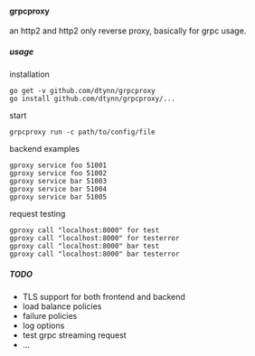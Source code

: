 #### grpcproxy
an http2 and http2 only reverse proxy, basically for grpc usage.

##### usage
installation

```
go get -v github.com/dtynn/grpcproxy
go install github.com/dtynn/grpcproxy/...
```


start  
```
grpcproxy run -c path/to/config/file
```

backend examples    
```
gproxy service foo 51001
gproxy service foo 51002
gproxy service bar 51003
gproxy service bar 51004
gproxy service bar 51005
```

request testing  
```
gproxy call "localhost:8000" for test
gproxy call "localhost:8000" for testerror
gproxy call "localhost:8000" bar test
gproxy call "localhost:8000" bar testerror
```

##### TODO
- TLS support for both frontend and backend
- load balance policies
- failure policies
- log options
- test grpc streaming request
- ...


